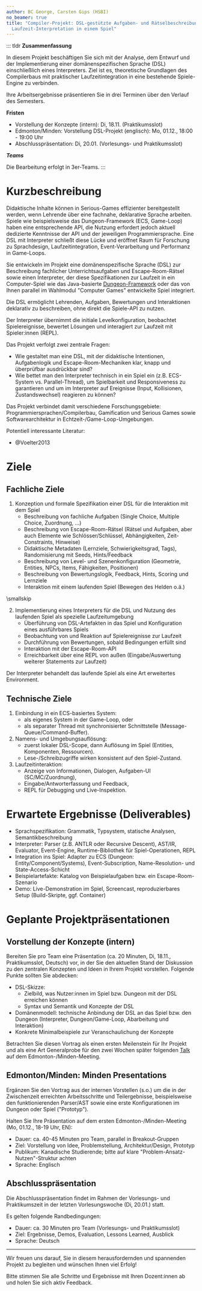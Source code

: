 ```yaml
---
author: BC George, Carsten Gips (HSBI)
no_beamer: true
title: "Compiler-Projekt: DSL-gestützte Aufgaben- und Rätselbeschreibung mit
  Laufzeit-Interpretation in einem Spiel"
---
```


::: tldr
**Zusammenfassung**

In diesem Projekt beschäftigen Sie sich mit der Analyse, dem Entwurf und der
Implementierung einer domänenspezifischen Sprache (DSL) einschließlich eines
Interpreters. Ziel ist es, theoretische Grundlagen des Compilerbaus mit praktischer
Laufzeitintegration in eine bestehende Spiele-Engine zu verbinden.

Ihre Arbeitsergebnisse präsentieren Sie in drei Terminen über den Verlauf des
Semesters.

**Fristen**

-   Vorstellung der Konzepte (intern): Di, 18.11. (Praktikumsslot)
-   Edmonton/Minden: Vorstellung DSL-Projekt (englisch): Mo, 01.12., 18:00 - 19:00
    Uhr
-   Abschlusspräsentation: Di, 20.01. (Vorlesungs- und Praktikumsslot)

***Teams***

Die Bearbeitung erfolgt in 3er-Teams.
:::

# Kurzbeschreibung

Didaktische Inhalte können in Serious-Games effizienter bereitgestellt werden, wenn
Lehrende über eine fachnahe, deklarative Sprache arbeiten. Spiele wie beispielsweise
das Dungeon-Framework (ECS, Game-Loop) haben eine entsprechende API, die Nutzung
erfordert jedoch aktuell dedizierte Kenntnisse der API und der jeweiligen
Programmiersprache. Eine DSL mit Interpreter schließt diese Lücke und eröffnet Raum
für Forschung zu Sprachdesign, Laufzeitintegration, Event-Verarbeitung und
Performanz in Game-Loops.

Sie entwickeln im Projekt eine domänenspezifische Sprache (DSL) zur Beschreibung
fachlicher Unterrichtsaufgaben und Escape-Room-Rätsel sowie einen Interpreter, der
diese Spezifikationen zur Laufzeit in ein Computer-Spiel wie das Java-basierte
[Dungeon-Framework](https://github.com/Dungeon-CampusMinden/Dungeon) oder das von
Ihnen parallel im Wahlmodul "Computer Games" entwickelte Spiel integriert.

Die DSL ermöglicht Lehrenden, Aufgaben, Bewertungen und Interaktionen deklarativ zu
beschreiben, ohne direkt die Spiele-API zu nutzen.

Der Interpreter übernimmt die initiale Levelkonfiguration, beobachtet
Spielereignisse, bewertet Lösungen und interagiert zur Laufzeit mit Spieler:innen
(REPL).

Das Projekt verfolgt zwei zentrale Fragen:

-   Wie gestaltet man eine DSL, mit der didaktische Intentionen, Aufgabenlogik und
    Escape-Room-Mechaniken klar, knapp und überprüfbar ausdrückbar sind?
-   Wie bettet man den Interpreter technisch in ein Spiel ein (z.B. ECS-System
    vs. Parallel-Thread), um Spielbarkeit und Responsiveness zu garantieren und um
    im Interpreter auf Ereignisse (Input, Kollisionen, Zustandswechsel) reagieren zu
    können?

Das Projekt verbindet damit verschiedene Forschungsgebiete:
Programmiersprachen/Compilerbau, Gamification und Serious Games sowie
Softwarearchitektur in Echtzeit-/Game-Loop-Umgebungen.

Potentiell interessante Literatur:

-   @Voelter2013


# Ziele

## Fachliche Ziele

1.  Konzeption und formale Spezifikation einer DSL für die Interaktion mit dem Spiel
    -   Beschreibung von fachliche Aufgaben (Single Choice, Multiple Choice,
        Zuordnung, ...)
    -   Beschreibung von Escape-Room-Rätsel (Rätsel und Aufgaben, aber auch Elemente
        wie Schlösser/Schlüssel, Abhängigkeiten, Zeit-Constraints, Hinweise)
    -   Didaktische Metadaten (Lernziele, Schwierigkeitsgrad, Tags), Randomisierung
        mit Seeds, Hints/Feedback
    -   Beschreibung von Level- und Szenenkonfiguration (Geometrie, Entities, NPCs,
        Items, Fähigkeiten, Positionen)
    -   Beschreibung von Bewertungslogik, Feedback, Hints, Scoring und Lernziele
    -   Interaktion mit einem laufenden Spiel (Bewegen des Helden o.ä.)

\smallskip

2.  Implementierung eines Interpreters für die DSL und Nutzung des laufenden Spiel
    als spezielle Laufzeitumgebung
    -   Überführung von DSL-Artefakten in das Spiel und Konfiguration eines
        ausführbares Spiels
    -   Beobachtung von und Reaktion auf Spielereignisse zur Laufzeit
    -   Durchführung von Bewertungen, sobald Bedingungen erfüllt sind
    -   Interaktion mit der Escape-Room-API
    -   Erreichbarkeit über eine REPL von außen (Eingabe/Auswertung weiterer
        Statements zur Laufzeit)

Der Interpreter behandelt das laufende Spiel als eine Art erweitertes Environment.

## Technische Ziele

1.  Einbindung in ein ECS-basiertes System:
    -   als eigenes System in der Game-Loop, oder
    -   als separater Thread mit synchronisierter Schnittstelle
        (Message-Queue/Command-Buffer).
2.  Namens- und Umgebungsauflösung:
    -   zuerst lokaler DSL-Scope, dann Auflösung im Spiel (Entities, Komponenten,
        Ressourcen).
    -   Lese-/Schreibzugriffe wirken konsistent auf den Spiel-Zustand.
3.  Laufzeitinteraktion:
    -   Anzeige von Informationen, Dialogen, Aufgaben-UI (SC/MC/Zuordnung),
    -   Eingabe/Antworterfassung und Feedback,
    -   REPL für Debugging und Live-Inspektion.

# Erwartete Ergebnisse (Deliverables)

-   Sprachspezifikation: Grammatik, Typsystem, statische Analysen,
    Semantikbeschreibung
-   Interpreter: Parser (z.B. ANTLR oder Recursive Descent), AST/IR, Evaluator,
    Event-Engine, Runtime-Bibliothek für Spiel-Operationen, REPL
-   Integration ins Spiel: Adapter zu ECS (Dungeon: Entity/Component/Systems),
    Event-Subscription, Name-Resolution- und State-Access-Schicht
-   Beispielartefakte: Katalog von Beispielaufgaben bzw. ein Escape-Room-Szenario
-   Demo: Live-Demonstration im Spiel, Screencast, reproduzierbares Setup
    (Build-Skripte, ggf. Container)

# Geplante Projektpräsentationen

## Vorstellung der Konzepte (intern)

Bereiten Sie pro Team eine Präsentation (ca. 20 Minuten, Di, 18.11., Praktikumsslot,
Deutsch) vor, in der Sie den aktuellen Stand der Diskussion zu den zentralen
Konzepten und Ideen in Ihrem Projekt vorstellen. Folgende Punkte sollten Sie
abdecken:

-   DSL-Skizze:
    -   Zielbild, was Nutzer:innen im Spiel bzw. Dungeon mit der DSL erreichen
        können
    -   Syntax und Semantik und Konzepte der DSL
-   Domänenmodell: technische Anbindung der DSL an das Spiel bzw. den Dungeon
    (Interpreter, Dungeon/Game-Loop, Abarbeitung und Interaktion)
-   Konkrete Minimalbeispiele zur Veranschaulichung der Konzepte

Betrachten Sie diesen Vortrag als einen ersten Meilenstein für Ihr Projekt und als
eine Art Generalprobe für den zwei Wochen später folgenden [Talk](talk.md) auf dem
Edmonton-/Minden-Meeting.

## Edmonton/Minden: Minden Presentations

Ergänzen Sie den Vortrag aus der internen Vorstellen (s.o.) um die in der
Zwischenzeit erreichten Arbeitsschritte und Teilergebnisse, beispielsweise den
funktionierenden Parser/AST sowie eine erste Konfigurationen im Dungeon oder Spiel
("Prototyp").

Halten Sie Ihre Präsentation auf dem ersten Edmonton-/Minden-Meeting (Mo, 01.12.,
18-19 Uhr, EN):

-   Dauer: ca. 40-45 Minuten pro Team, parallel in Breakout-Gruppen
-   Ziel: Vorstellung von Idee, Problemstellung, Architektur/Design, Prototyp
-   Publikum: Kanadische Studierende; bitte auf klare
    "Problem-Ansatz-Nutzen"-Struktur achten
-   Sprache: Englisch

## Abschlusspräsentation

Die Abschlusspräsentation findet im Rahmen der Vorlesungs- und Praktikumszeit in der
letzten Vorlesungswoche (Di, 20.01.) statt.

Es gelten folgende Randbedingungen:

-   Dauer: ca. 30 Minuten pro Team (Vorlesungs- und Praktikumsslot)
-   Ziel: Ergebnisse, Demos, Evaluation, Lessons Learned, Ausblick
-   Sprache: Deutsch

------------------------------------------------------------------------------------

Wir freuen uns darauf, Sie in diesem herausfordernden und spannenden Projekt zu
begleiten und wünschen Ihnen viel Erfolg!

Bitte stimmen Sie alle Schritte und Ergebnisse mit Ihren Dozent:innen ab und holen
Sie sich aktiv Feedback.
